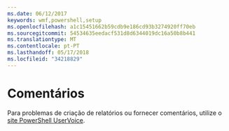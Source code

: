 ```yaml
---
ms.date: 06/12/2017
keywords: wmf,powershell,setup
ms.openlocfilehash: a1c15451662b59cdb9e186cd93b3274920ff70eb
ms.sourcegitcommit: 54534635eedacf531d8d6344019dc16a50b8b441
ms.translationtype: MT
ms.contentlocale: pt-PT
ms.lasthandoff: 05/17/2018
ms.locfileid: "34218829"
---
```

# <a name="feedback"></a>Comentários
Para problemas de criação de relatórios ou fornecer comentários, utilize o [site PowerShell UserVoice](http://windowsserver.uservoice.com/forums/301869-powershell).
